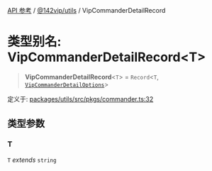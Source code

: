 [API 参考](../../../index.md) / [@142vip/utils](../index.md) / VipCommanderDetailRecord

# 类型别名: VipCommanderDetailRecord\<T\>

> **VipCommanderDetailRecord**\<`T`\> = `Record`\<`T`, [`VipCommanderDetailOptions`](../interfaces/VipCommanderDetailOptions.md)\>

定义于: [packages/utils/src/pkgs/commander.ts:32](https://github.com/142vip/core-x/blob/d4a5b2e7c860b49a40d6ff85745b241507ccf1fd/packages/utils/src/pkgs/commander.ts#L32)

## 类型参数

### T

`T` *extends* `string`
